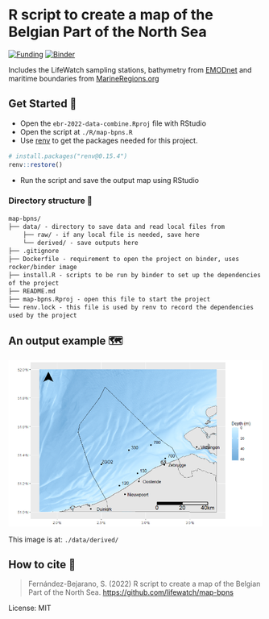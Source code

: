 # R script to create a map of the Belgian Part of the North Sea

[![Funding](https://img.shields.io/static/v1?label=powered+by&message=lifewatch.be&labelColor=1a4e8a&color=f15922)](http://lifewatch.be) [![Binder](https://mybinder.org/badge_logo.svg)](https://mybinder.org/v2/gh/lifewatch/map-bpns/HEAD?urlpath=rstudio)

Includes the LifeWatch sampling stations, bathymetry from [EMODnet](https://emodnet.ec.europa.eu/en) and maritime boundaries from [MarineRegions.org](https://marineregions.org/)

## Get Started 🚀

* Open the `ebr-2022-data-combine.Rproj` file with RStudio
* Open the script at `./R/map-bpns.R`
* Use [renv](https://rstudio.github.io/renv/index.html) to get the packages needed for this project.

```r
# install.packages("renv@0.15.4")
renv::restore()
```

* Run the script and save the output map using RStudio

### Directory structure 📁 

```
map-bpns/
├── data/ - directory to save data and read local files from
	├── raw/ - if any local file is needed, save here
	└── derived/ - save outputs here
├── .gitignore
├── Dockerfile - requirement to open the project on binder, uses rocker/binder image
├── install.R - scripts to be run by binder to set up the dependencies of the project
├── README.md
├── map-bpns.Rproj - open this file to start the project
└── renv.lock - this file is used by renv to record the dependencies used by the project
```

## An output example 🗺️

![map](./data/derived/map.png)

This image is at: `./data/derived/`

## How to cite 📝

> Fernández-Bejarano, S. (2022) R script to create a map of the Belgian Part of the North Sea. https://github.com/lifewatch/map-bpns

License: MIT
